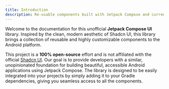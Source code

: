 ```yaml
---
title: Introduction
description: Re-usable components built with Jetpack Compose and currently only support for Android.
---
```


<DocsPage
    :title="frontmatter.title" 
    :description="frontmatter.description"
    path="views/docs/Introduction.md">

Welcome to the documentation for this unofficial **Jetpack Compose UI** library. Inspired by the clean, modern aesthetic of Shadcn UI, this library brings a collection of reusable and highly customizable components to the Android platform.

This project is a **100% open-source** effort and is not affiliated with the official [Shadcn UI](https://ui.shadcn.com/). Our goal is to provide developers with a similar, unopinionated foundation for building beautiful, accessible Android applications using Jetpack Compose. The library is designed to be easily integrated into your projects by simply adding it to your Gradle dependencies, giving you seamless access to all the components.

</DocsPage>
